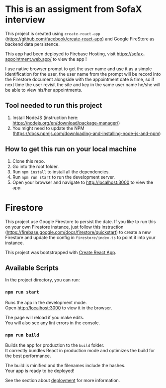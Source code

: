 # This is an assigment from SofaX interview

This project is created using `create-react-app` (https://github.com/facebook/create-react-app) and Google FireStore as backend data persistence.

This app had been deployed to Firebase Hosting, visit https://sofax-appointment.web.app/ to view the app !

I use native browser prompt to get the user name and use it as a simple identification for the user, the user name from the prompt will be record into the Firestore document alongside with the appointment date & time, so if next time the user revisit the site and key in the same user name he/she will be able to view his/her appointments.

## Tool needed to run this project

1. Install NodeJS (instruction here: https://nodejs.org/en/download/package-manager/)
2. You might need to update the NPM (https://docs.npmjs.com/downloading-and-installing-node-js-and-npm)

## How to get this run on your local machine

1. Clone this repo.
2. Go into the root folder.
3. Run `npm install` to install all the dependencies.
4. Run `npm run start` to run the development server.
5. Open your browser and navigate to [http://localhost:3000](http://localhost:3000) to view the app.

# Firestore

This project use Google Firestore to persist the date. If you like to run this on your own Firestore instance, just follow this instruction (https://firebase.google.com/docs/firestore/quickstart) to create a new Firestore and update the config in `firestore/index.ts` to point it into your instance.

This project was bootstrapped with [Create React App](https://github.com/facebook/create-react-app).

## Available Scripts

In the project directory, you can run:

### `npm run start`

Runs the app in the development mode.\
Open [http://localhost:3000](http://localhost:3000) to view it in the browser.

The page will reload if you make edits.\
You will also see any lint errors in the console.

### `npm run build`

Builds the app for production to the `build` folder.\
It correctly bundles React in production mode and optimizes the build for the best performance.

The build is minified and the filenames include the hashes.\
Your app is ready to be deployed!

See the section about [deployment](https://facebook.github.io/create-react-app/docs/deployment) for more information.
